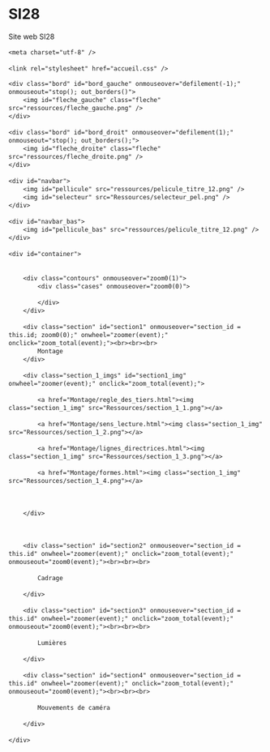 # SI28
Site web SI28

<html>

<head>

    <meta charset="utf-8" />
    
    <link rel="stylesheet" href="accueil.css" />

</head>

<body>


    <div class="bord" id="bord_gauche" onmouseover="defilement(-1);" onmouseout="stop(); out_borders()">
        <img id="fleche_gauche" class="fleche" src="ressources/fleche_gauche.png" />
    </div>

    <div class="bord" id="bord_droit" onmouseover="defilement(1);" onmouseout="stop(); out_borders();">
        <img id="fleche_droite" class="fleche" src="ressources/fleche_droite.png" />
    </div>

    <div id="navbar">
        <img id="pellicule" src="ressources/pelicule_titre_12.png" />
        <img id="selecteur" src="Ressources/selecteur_pel.png" />
    </div>

    <div id="navbar_bas">
        <img id="pellicule_bas" src="ressources/pelicule_titre_12.png" />
    </div>

    <div id="container">
        

        <div class="contours" onmouseover="zoom0(1)">
            <div class="cases" onmouseover="zoom0(0)">
                
            </div>
        </div>

        <div class="section" id="section1" onmouseover="section_id = this.id; zoom0(0);" onwheel="zoomer(event);" onclick="zoom_total(event);"><br><br><br>
            Montage
        </div>
        
        <div class="section_1_imgs" id="section1_img" onwheel="zoomer(event);" onclick="zoom_total(event);">
            
            <a href="Montage/regle_des_tiers.html"><img class="section_1_img" src="Ressources/section_1_1.png"></a>
            
            <a href="Montage/sens_lecture.html"><img class="section_1_img" src="Ressources/section_1_2.png"></a>
            
            <a href="Montage/lignes_directrices.html"><img class="section_1_img" src="Ressources/section_1_3.png"></a>
            
            <a href="Montage/formes.html"><img class="section_1_img" src="Ressources/section_1_4.png"></a>
            
            
            
        </div>

        

        <div class="section" id="section2" onmouseover="section_id = this.id" onwheel="zoomer(event);" onclick="zoom_total(event);" onmouseout="zoom0(event);"><br><br><br>
            
            Cadrage
            
        </div>

        <div class="section" id="section3" onmouseover="section_id = this.id" onwheel="zoomer(event);" onclick="zoom_total(event);" onmouseout="zoom0(event);"><br><br><br>
            
            Lumières
            
        </div>
        
        <div class="section" id="section4" onmouseover="section_id = this.id" onwheel="zoomer(event);" onclick="zoom_total(event);" onmouseout="zoom0(event);"><br><br><br>
            
            Mouvements de caméra
            
        </div>

    </div>




</body>

</html>

<script type="text/javascript" src="accueil.js"></script>
